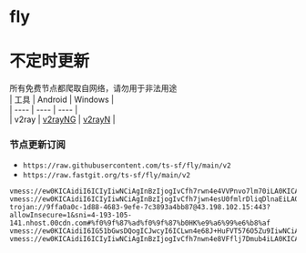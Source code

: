 # fly
# 不定时更新
所有免费节点都爬取自网络，请勿用于非法用途  
|  工具  | Android  | Windows  |  
|  ----  | ----   | ----  |  
| v2ray  | [v2rayNG](https://github.com/2dust/v2rayNG/releases) | [v2rayN](https://github.com/2dust/v2rayN/releases) |  
  
### 节点更新订阅  
- `https://raw.githubusercontent.com/ts-sf/fly/main/v2`  
- `https://raw.fastgit.org/ts-sf/fly/main/v2`  
``` 
vmess://ew0KICAidiI6ICIyIiwNCiAgInBzIjogIvCfh7rwn4e4VVPnvo7lm70iLA0KICAiYWRkIjogImFhYWEud3h4LmdheSIsDQogICJwb3J0IjogIjQ0MyIsDQogICJpZCI6ICIxMDFiNDc1OC1lYzI3LTExZWQtODQ0NS0wMDAwMTcwMjIwMDgiLA0KICAiYWlkIjogIjAiLA0KICAic2N5IjogbnVsbCwNCiAgIm5ldCI6ICJ3cyIsDQogICJ0eXBlIjogIm5vbmUiLA0KICAiaG9zdCI6ICIiLA0KICAicGF0aCI6ICIvbG9vayIsDQogICJ0bHMiOiAidGxzIiwNCiAgInNuaSI6IG51bGwNCn0=
vmess://ew0KICAidiI6ICIyIiwNCiAgInBzIjogIvCfh7jwn4esU0fmlrDliqDlnaEiLA0KICAiYWRkIjogInNnLm11c2VraWRhbi5jb20iLA0KICAicG9ydCI6ICIxNjYyNyIsDQogICJpZCI6ICI1ZTQ3ZmMxMS1iZGNjLTRiMTItYmYxNy02NGM5NzRmYWNiZjMiLA0KICAiYWlkIjogIjAiLA0KICAic2N5IjogImF1dG8iLA0KICAibmV0IjogIndzIiwNCiAgInR5cGUiOiAibm9uZSIsDQogICJob3N0IjogInNnLm11c2VraWRhbi5jb20iLA0KICAicGF0aCI6ICIvc2ciLA0KICAidGxzIjogInRscyIsDQogICJzbmkiOiAic2cubXVzZWtpZGFuLmNvbSINCn0=
trojan://9ffa0a0c-1d88-4683-9efe-7c3893a4bb87@43.198.102.15:443?allowInsecure=1&sni=4-193-105-141.nhost.00cdn.com#%f0%9f%87%ad%f0%9f%87%b0HK%e9%a6%99%e6%b8%af
vmess://ew0KICAidiI6IG51bGwsDQogICJwcyI6ICLwn4e68J+HuFVT576O5Zu9IiwNCiAgImFkZCI6ICJ2dXMyLjBiYWQuY29tIiwNCiAgInBvcnQiOiAiNDQzIiwNCiAgImlkIjogIjkyNzA5NGQzLWQ2NzgtNDc2My04NTkxLWUyNDBkMGJjYWU4NyIsDQogICJhaWQiOiAiMCIsDQogICJzY3kiOiBudWxsLA0KICAibmV0IjogIndzIiwNCiAgInR5cGUiOiAiYXV0byIsDQogICJob3N0IjogInZ1czIuMGJhZC5jb20iLA0KICAicGF0aCI6ICIvY2hhdCIsDQogICJ0bHMiOiAidGxzIiwNCiAgInNuaSI6ICIiDQp9
vmess://ew0KICAidiI6ICIyIiwNCiAgInBzIjogIvCfh7nwn4e8VFflj7Dmub4iLA0KICAiYWRkIjogImluMDUubXkxMTg4Lm9yZyIsDQogICJwb3J0IjogIjYzMDg4IiwNCiAgImlkIjogIjY5ZDcyODJjLWMxZjctM2FmOC04OTZjLTkyMzJjOWQwOThjYiIsDQogICJhaWQiOiAiMCIsDQogICJzY3kiOiAiYXV0byIsDQogICJuZXQiOiAid3MiLA0KICAidHlwZSI6ICJub25lIiwNCiAgImhvc3QiOiAidHctbG9hZC1iYWxhbmNlci5teW4xZGVzLmNvbSIsDQogICJwYXRoIjogIi9tdWd1YSIsDQogICJ0bHMiOiAidGxzIiwNCiAgInNuaSI6ICIiDQp9
```